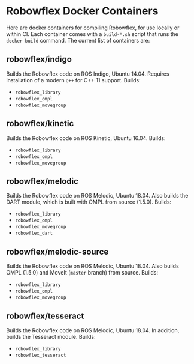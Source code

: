 # Robowflex Docker Containers

Here are docker containers for compiling Robowflex, for use locally or within CI.
Each container comes with a `build-*.sh` script that runs the `docker build` command.
The current list of containers are:

## robowflex/indigo
Builds the Robowflex code on ROS Indigo, Ubuntu 14.04.
Requires installation of a modern `g++` for C++ 11 support.
Builds:
- `robowflex_library`
- `robowflex_ompl`
- `robowflex_movegroup`

## robowflex/kinetic
Builds the Robowflex code on ROS Kinetic, Ubuntu 16.04.
Builds:
- `robowflex_library`
- `robowflex_ompl`
- `robowflex_movegroup`

## robowflex/melodic
Builds the Robowflex code on ROS Melodic, Ubuntu 18.04.
Also builds the DART module, which is built with OMPL from source (1.5.0).
Builds:
- `robowflex_library`
- `robowflex_ompl`
- `robowflex_movegroup`
- `robowflex_dart`

## robowflex/melodic-source
Builds the Robowflex code on ROS Melodic, Ubuntu 18.04.
Also builds OMPL (1.5.0) and MoveIt (`master` branch) from source.
Builds:
- `robowflex_library`
- `robowflex_ompl`
- `robowflex_movegroup`

## robowflex/tesseract
Builds the Robowflex code on ROS Melodic, Ubuntu 18.04.
In addition, builds the Tesseract module.
Builds:
- `robowflex_library`
- `robowflex_tesseract`
